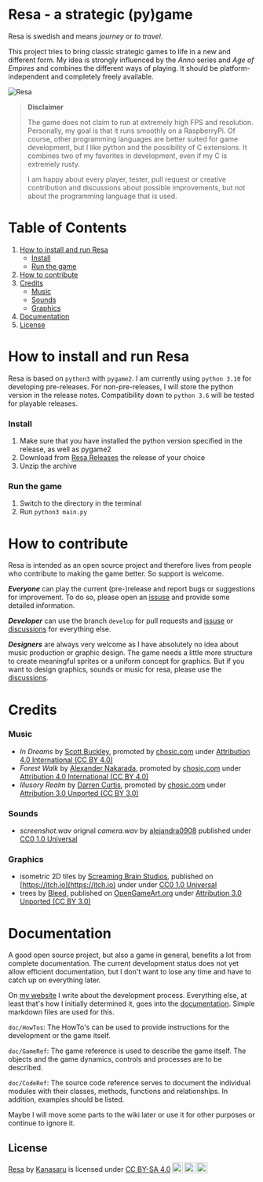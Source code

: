 # Resa - a strategic (py)game
Resa is swedish and means _journey_ or _to travel_.

This project tries to bring classic strategic games to life in a new and different form. My idea is strongly influenced by the _Anno_ series and _Age of Empires_ and combines the different ways of playing. It should be platform-independent and completely freely available.

![Resa](https://bitbyteopen.org/wp-content/uploads/2021/12/Bildschirmfoto-2021-12-24-um-16.11.56.png)

> **Disclaimer**
> 
> The game does not claim to run at extremely high FPS and  resolution. Personally, my goal is that it runs smoothly on a RaspberryPi. Of course, other programming languages are better suited for game development, but I like python and the possibility of C extensions. It combines two of my favorites in development, even if my C is extremely rusty.
> 
> I am happy about every player, tester, pull request or creative contribution and discussions about possible improvements, but not about the programming language that is used.

# Table of Contents

1. [How to install and run Resa](#How-to-install-and-run-Resa)
   - [Install](#Install)
   - [Run the game](#Run-the-game)
2. [How to contribute](#How-to-contribute)
3. [Credits](#Credits)
   - [Music](#Music)
   - [Sounds](#Sounds)
   - [Graphics](#Graphics)
4. [Documentation](#Documentation)
5. [License](#License)

# How to install and run Resa
Resa is based on `python3` with `pygame2`. I am currently using `python 3.10` for developing pre-releases. For non-pre-releases, I will store the python version in the release notes. Compatibility down to `python 3.6` will be tested for playable releases.

### Install
1. Make sure that you have installed the python version specified in the release, as well as pygame2 
2. Download from [Resa Releases](https://github.com/Kanasaru/resa/releases) the release of your choice
3. Unzip the archive

### Run the game
1. Switch to the directory in the terminal
2. Run `python3 main.py`

# How to contribute
Resa is intended as an open source project and therefore lives from people who contribute to making the game better. So support is welcome.

**_Everyone_** can play the current (pre-)release and report bugs or suggestions for improvement. To do so, please open an [issuse](https://github.com/Kanasaru/resa/issues) and provide some detailed information.

**_Developer_** can use the branch `develop` for pull requests and [issuse](https://github.com/Kanasaru/resa/issues) or [discussions](https://github.com/Kanasaru/resa/discussions) for everything else.

**_Designers_** are always very welcome as I have absolutely no idea about music production or graphic design. The game needs a little more structure to create meaningful sprites or a uniform concept for graphics. But if you want to design graphics, sounds or music for resa, please use the [discussions](https://github.com/Kanasaru/resa/discussions). 

# Credits

### Music
- _In Dreams_ by [Scott Buckley](https://www.scottbuckley.com.au), promoted by [chosic.com](https://www.chosic.com/free-music/all/) under [Attribution 4.0 International (CC BY 4.0)](https://creativecommons.org/licenses/by/4.0/)
- _Forest Walk_ by [Alexander Nakarada](https://www.serpentsoundstudios.com), promoted by [chosic.com](https://www.chosic.com/free-music/all/) under [Attribution 4.0 International (CC BY 4.0)](https://creativecommons.org/licenses/by/4.0/)
- _Illusory Realm_ by [Darren Curtis](https://www.darrencurtismusic.com/), promoted by [chosic.com](https://www.chosic.com/free-music/all/) under [Attribution 3.0 Unported (CC BY 3.0)](https://creativecommons.org/licenses/by/3.0/)

### Sounds
- _screenshot.wav_ orignal _camera.wav_ by [alejandra0908](https://freesound.org/people/alejandra0908/sounds/364499/) published under [CC0 1.0 Universal](https://creativecommons.org/publicdomain/zero/1.0/)

### Graphics
- isometric 2D tiles by [Screaming Brain Studios](http://www.screamingbrainstudios.com), published on [https://itch.io](https://itch.io) under under [CC0 1.0 Universal](https://creativecommons.org/publicdomain/zero/1.0/)
- trees by [Bleed](https://opengameart.org/users/bleed), published on [OpenGameArt.org](https://opengameart.org/content/tree-collection-v26-bleeds-game-art) under [Attribution 3.0 Unported (CC BY 3.0)](https://creativecommons.org/licenses/by/3.0/)

# Documentation
A good open source project, but also a game in general, benefits a lot from complete documentation. The current development status does not yet allow efficient documentation, but I don't want to lose any time and have to catch up on everything later.

On [my website](https://bitbyteopen.org) I write about the development process. Everything else, at least that's how I initially determined it, goes into the [documentation](docs/index.md). Simple markdown files are used for this.

`doc/HowTos`: The HowTo's can be used to provide instructions for the development or the game itself.

`doc/GameRef`: The game reference is used to describe the game itself. The objects and the game dynamics, controls and processes are to be described. 

`doc/CodeRef`: The source code reference serves to document the individual modules with their classes, methods, functions and relationships. In addition, examples should be listed.

Maybe I will move some parts to the wiki later or use it for other purposes or continue to ignore it.

## License
<p xmlns:cc="http://creativecommons.org/ns#" xmlns:dct="http://purl.org/dc/terms/"><a property="dct:title" rel="cc:attributionURL" href="https://github.com/Kanasaru/resa">Resa</a> by <a rel="cc:attributionURL dct:creator" property="cc:attributionName" href="https://github.com/Kanasaru">Kanasaru</a> is licensed under <a href="http://creativecommons.org/licenses/by-sa/4.0/?ref=chooser-v1" target="_blank" rel="license noopener noreferrer" style="display:inline-block;">CC BY-SA 4.0<img style="height:22px!important;margin-left:3px;vertical-align:text-bottom;" src="https://mirrors.creativecommons.org/presskit/icons/cc.svg?ref=chooser-v1"><img style="height:22px!important;margin-left:3px;vertical-align:text-bottom;" src="https://mirrors.creativecommons.org/presskit/icons/by.svg?ref=chooser-v1"><img style="height:22px!important;margin-left:3px;vertical-align:text-bottom;" src="https://mirrors.creativecommons.org/presskit/icons/sa.svg?ref=chooser-v1"></a></p>

